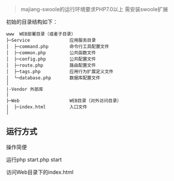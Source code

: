 > majiang-swoole的运行环境要求PHP7.0以上 需安装swoole扩展

初始的目录结构如下：

~~~
www  WEB部署目录（或者子目录）
├─Service               应用服务目录
│  ├─command.php        命令行工具配置文件
│  ├─common.php         公共函数文件
│  ├─config.php         公共配置文件
│  ├─route.php          路由配置文件
│  ├─tags.php           应用行为扩展定义文件
│  └─database.php       数据库配置文件
│
|-Vendor 外部库
|
├─Web                   WEB目录（对外访问目录）
│  ├─index.html         入口文件
│
~~~

## 运行方式
操作简便

运行php start.php start

访问Web目录下的index.html



